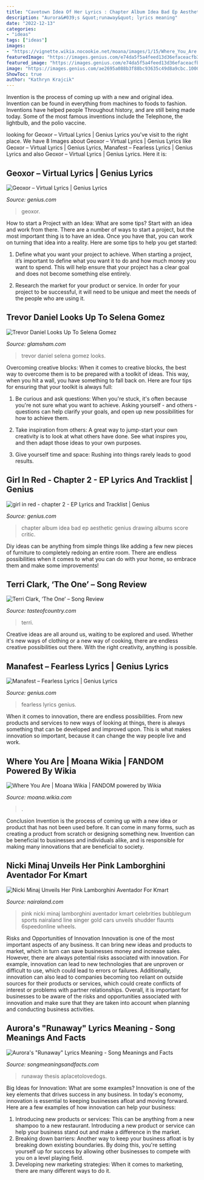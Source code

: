 ```yaml
---
title: "Cavetown Idea Of Her Lyrics : Chapter Album Idea Bad Ep Aesthetic Genius Drawing Albums Score Critic"
description: "Aurora&#039;s &quot;runaway&quot; lyrics meaning"
date: "2022-12-13"
categories:
- "ideas"
tags: ["ideas"]
images:
- "https://vignette.wikia.nocookie.net/moana/images/1/15/Where_You_Are.png/revision/latest?cb=20170527161219"
featuredImage: "https://images.genius.com/e74da5f5a4feed13d36efaceacfb3652.1000x563x1.jpg"
featured_image: "https://images.genius.com/e74da5f5a4feed13d36efaceacfb3652.1000x563x1.jpg"
image: "https://images.genius.com/ae2695a088b3f88bc93635c49d8a9cbc.1000x1000x1.jpg"
ShowToc: true
author: "Kathryn Krajcik"
---
```



Invention is the process of coming up with a new and original idea. Invention can be found in everything from machines to foods to fashion. Inventions have helped people Throughout history, and are still being made today. Some of the most famous inventions include the Telephone, the lightbulb, and the polio vaccine.

	

		
looking for Geoxor – Virtual Lyrics | Genius Lyrics you've visit to the right place. We have 8 Images about Geoxor – Virtual Lyrics | Genius Lyrics like Geoxor – Virtual Lyrics | Genius Lyrics, Manafest – Fearless Lyrics | Genius Lyrics and also Geoxor – Virtual Lyrics | Genius Lyrics. Here it is:
		
    
## Geoxor – Virtual Lyrics | Genius Lyrics

<img loading=lazy src="https://images.genius.com/e74da5f5a4feed13d36efaceacfb3652.1000x563x1.jpg" onerror="this.onerror=null;this.src='https://tse3.mm.bing.net/th?id=OIP.RXGc3NCDjhAz-C_4KypnNQHaEK&amp;pid=15.1';" alt="Geoxor – Virtual Lyrics | Genius Lyrics">

_Source: genius.com_

>geoxor. 

	

How to start a Project with an Idea: What are some tips?
Start with an idea and work from there. There are a number of ways to start a project, but the most important thing is to have an idea. Once you have that, you can work on turning that idea into a reality. Here are some tips to help you get started:
1. Define what you want your project to achieve. When starting a project, it’s important to define what you want it to do and how much money you want to spend. This will help ensure that your project has a clear goal and does not become something else entirely.

2. Research the market for your product or service. In order for your project to be successful, it will need to be unique and meet the needs of the people who are using it.

    
## Trevor Daniel Looks Up To Selena Gomez

<img loading=lazy src="https://www.glamsham.com/wp-content/uploads/2020/09/Trevor-Daniel.jpg" onerror="this.onerror=null;this.src='https://tse3.mm.bing.net/th?id=OIP.c1Tdy5Y0OocyatFHtRWOpwHaHa&amp;pid=15.1';" alt="Trevor Daniel Looks Up To Selena Gomez">

_Source: glamsham.com_

>trevor daniel selena gomez looks. 

	

Overcoming creative blocks:
When it comes to creative blocks, the best way to overcome them is to be prepared with a toolkit of ideas. This way, when you hit a wall, you have something to fall back on. Here are four tips for ensuring that your toolkit is always full:
1. Be curious and ask questions: When you're stuck, it's often because you're not sure what you want to achieve. Asking yourself - and others - questions can help clarify your goals, and open up new possibilities for how to achieve them.

2. Take inspiration from others: A great way to jump-start your own creativity is to look at what others have done. See what inspires you, and then adapt those ideas to your own purposes.

3. Give yourself time and space: Rushing into things rarely leads to good results.

    
## Girl In Red - Chapter 2 - EP Lyrics And Tracklist | Genius

<img loading=lazy src="https://images.genius.com/ee3b2d963b1a009ddca3fab0ced4790c.1000x1000x1.jpg" onerror="this.onerror=null;this.src='https://tse4.mm.bing.net/th?id=OIP.SOHuWayTbNdDvDweYqmt5gHaHa&amp;pid=15.1';" alt="girl in red - chapter 2 - EP Lyrics and Tracklist | Genius">

_Source: genius.com_

>chapter album idea bad ep aesthetic genius drawing albums score critic. 

	

Diy ideas can be anything from simple things like adding a few new pieces of furniture to completely redoing an entire room. There are endless possibilities when it comes to what you can do with your home, so embrace them and make some improvements!

    
## Terri Clark, ‘The One’ – Song Review

<img loading=lazy src="https://townsquare.media/site/204/files/2011/10/TC-FP3.jpg?w=1200&amp;h=0&amp;zc=1&amp;s=0&amp;a=t&amp;q=89" onerror="this.onerror=null;this.src='https://tse4.mm.bing.net/th?id=OIP.4fhnbtmHN0iRqxiYwwo1CAHaF7&amp;pid=15.1';" alt="Terri Clark, ‘The One’ – Song Review">

_Source: tasteofcountry.com_

>terri. 

	

Creative ideas are all around us, waiting to be explored and used. Whether it's new ways of clothing or a new way of cooking, there are endless creative possibilities out there. With the right creativity, anything is possible.

    
## Manafest – Fearless Lyrics | Genius Lyrics

<img loading=lazy src="https://images.genius.com/ae2695a088b3f88bc93635c49d8a9cbc.1000x1000x1.jpg" onerror="this.onerror=null;this.src='https://tse3.mm.bing.net/th?id=OIP.rTkTNUZBEHcqFne9fSY8owHaHa&amp;pid=15.1';" alt="Manafest – Fearless Lyrics | Genius Lyrics">

_Source: genius.com_

>fearless lyrics genius. 

	

When it comes to innovation, there are endless possibilities. From new products and services to new ways of looking at things, there is always something that can be developed and improved upon. This is what makes innovation so important, because it can change the way people live and work.

    
## Where You Are | Moana Wikia | FANDOM Powered By Wikia

<img loading=lazy src="https://vignette.wikia.nocookie.net/moana/images/1/15/Where_You_Are.png/revision/latest?cb=20170527161219" onerror="this.onerror=null;this.src='https://tse3.mm.bing.net/th?id=OIP.3t7N2gPcoNhjZ2VEsKkvrgHaDG&amp;pid=15.1';" alt="Where You Are | Moana Wikia | FANDOM powered by Wikia">

_Source: moana.wikia.com_

>. 

	

Conclusion
Invention is the process of coming up with a new idea or product that has not been used before. It can come in many forms, such as creating a product from scratch or designing something new. Invention can be beneficial to businesses and individuals alike, and is responsible for making many innovations that are beneficial to society.

    
## Nicki Minaj Unveils Her Pink Lamborghini Aventador For Kmart

<img loading=lazy src="http://www.nairaland.com/attachments/1365783_n_jpgaa214af232f9b1422779c09fcf6409be" onerror="this.onerror=null;this.src='https://tse1.mm.bing.net/th?id=OIP.F5LEslQNGhTTE0150_bG5QHaE3&amp;pid=15.1';" alt="Nicki Minaj Unveils Her Pink Lamborghini Aventador For Kmart">

_Source: nairaland.com_

>pink nicki minaj lamborghini aventador kmart celebrities bubblegum sports nairaland line singer gold cars unveils shudder flaunts 6speedonline wheels. 

	

Risks and Opportunities of Innovation
Innovation is one of the most important aspects of any business. It can bring new ideas and products to market, which in turn can save businesses money and increase sales. However, there are always potential risks associated with innovation. For example, innovation can lead to new technologies that are unproven or difficult to use, which could lead to errors or failures. Additionally, innovation can also lead to companies becoming too reliant on outside sources for their products or services, which could create conflicts of interest or problems with partner relationships. Overall, it is important for businesses to be aware of the risks and opportunities associated with innovation and make sure that they are taken into account when planning and conducting business activities.

    
## Aurora&#039;s &quot;Runaway&quot; Lyrics Meaning - Song Meanings And Facts

<img loading=lazy src="https://www.songmeaningsandfacts.com/wp-content/uploads/2021/04/Runaway-by-Aurora-WSS-768x400.jpg" onerror="this.onerror=null;this.src='https://tse2.mm.bing.net/th?id=OIP.mZb2psDK_iDpYbMh4vkeBQHaD2&amp;pid=15.1';" alt="Aurora&#039;s &quot;Runaway&quot; Lyrics Meaning - Song Meanings and Facts">

_Source: songmeaningsandfacts.com_

>runaway thesis aplacetolovedogs. 

	

Big Ideas for Innovation: What are some examples?
Innovation is one of the key elements that drives success in any business. In today's economy, innovation is essential to keeping businesses afloat and moving forward. Here are a few examples of how innovation can help your business: 
1. Introducing new products or services: This can be anything from a new shampoo to a new restaurant. Introducing a new product or service can help your business stand out and make a difference in the market. 
2. Breaking down barriers: Another way to keep your business afloat is by breaking down existing boundaries. By doing this, you're setting yourself up for success by allowing other businesses to compete with you on a level playing field. 
3. Developing new marketing strategies: When it comes to marketing, there are many different ways to do it.

